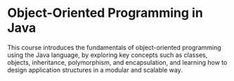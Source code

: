 # Object-Oriented Programming in Java

This course introduces the fundamentals of object-oriented programming using the Java language, by exploring key concepts such as classes, objects, inheritance, polymorphism, and encapsulation, and learning how to design application structures in a modular and scalable way.
